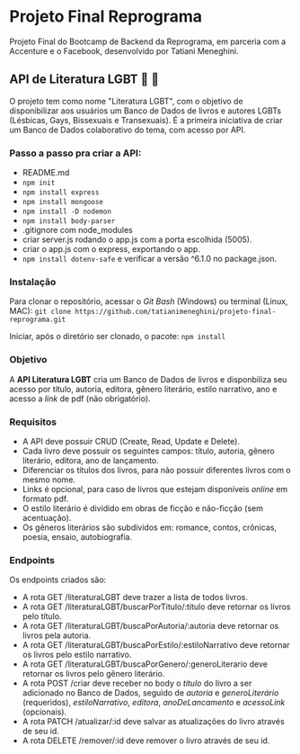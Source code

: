 # Projeto Final Reprograma
Projeto Final do Bootcamp de Backend da Reprograma, em parceria com a Accenture e o Facebook, desenvolvido por Tatiani Meneghini.

## API de Literatura LGBT :book: :rainbow:
O projeto tem como nome "Literatura LGBT", com o objetivo de disponibilizar aos usuários um Banco de Dados de livros e autores LGBTs (Lésbicas, Gays, Bissexuais e Transexuais).
É a primeira iniciativa de criar um Banco de Dados colaborativo do tema, com acesso por API.

### Passo a passo pra criar a API:
- README.md
- `npm init`
- `npm install express`
- `npm install mongoose`
- `npm install -D nodemon`
- `npm install body-parser`
- .gitignore com node_modules
- criar server.js rodando o app.js com a porta escolhida (5005).
- criar o app.js com o express, exportando o app.
- `npm install dotenv-safe` e verificar a versão ^6.1.0 no package.json.

### Instalação
Para clonar o repositório, acessar o *Git Bash* (Windows) ou terminal (Linux, MAC):
`git clone https://github.com/tatianimeneghini/projeto-final-reprograma.git`

Iniciar, após o diretório ser clonado, o pacote:
`npm install`

### Objetivo
A **API Literatura LGBT** cria um Banco de Dados de livros e disponbiliza seu acesso por título, autoria, editora, gênero literário, estilo narrativo, ano e acesso a *link* de pdf (não obrigatório). 

### Requisitos
- A API deve possuir CRUD (Create, Read, Update e Delete).
- Cada livro deve possuir os seguintes campos: título, autoria, gênero literário, editora, ano de lançamento.
- Diferenciar os títulos dos livros, para não possuir diferentes livros com o mesmo nome.
- Links é opcional, para caso de livros que estejam disponíveis *online* em formato pdf.
- O estilo literário é dividido em obras de ficção e não-ficção (sem acentuação).
- Os gêneros literários são subdividos em: romance, contos, crônicas, poesia, ensaio, autobiografia.

### Endpoints
Os endpoints criados são:
- A rota GET /literaturaLGBT deve trazer a lista de todos livros.
- A rota GET /literaturaLGBT/buscarPorTitulo/:titulo deve retornar os livros pelo título.
- A rota GET /literaturaLGBT/buscaPorAutoria/:autoria deve retornar os livros pela autoria.
- A rota GET /literaturaLGBT/buscaPorEstilo/:estiloNarrativo deve retornar os livros pelo estilo narrativo.
- A rota GET /literaturaLGBT/buscaPorGenero/:generoLiterario deve retornar os livros pelo gênero literário.
- A rota POST /criar deve receber no body o *titulo* do livro a ser adicionado no Banco de Dados, seguido de *autoria* e *generoLiterário* (requeridos), *estiloNarrativo*, *editora*, *anoDeLancamento* e *acessoLink* (opcionais).
- A rota PATCH /atualizar/:id deve salvar as atualizações do livro através de seu id.
- A rota DELETE /remover/:id deve remover o livro através de seu id.
